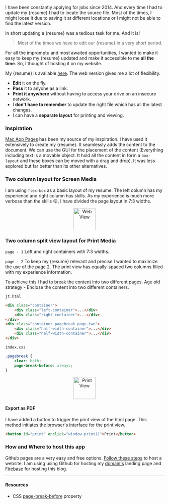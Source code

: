 <script>
  import BlogHeader from './common/blog-header.md';
  import Image from './../js/common/Image.svelte';
  
  const resume = `résumé`;
</script>

<BlogHeader date="5 July 2022" title="Build web enabled CV"/>

I have been constantly applying for jobs since 2014. And every time I had to update my {resume} I had to locate the source file. Most of the times, I might loose it due to saving it at different locations or I might not be able to find the latest version.

In short updating a {resume} was a tedious task for me. And It is!

> Most of the times we have to edit our {resume} in a very short period.

For all the impromptu and most awaited opportunities, I wanted to make it easy to keep my {resume} updated and make it <span class="mark">accessible to me <b>all the time</b></span>. So, I thought of hosting it on my website.

My {resume} is available [here](https://www.jatintiwari.com/jt). The web version gives me a lot of flexibility.

-   <b>Edit</b> it on the fly.
-   <b>Pass</b> it to anyone as a link.
-   <b>Print it anywhere</b> without having to access your drive on an insecure network.
-   I <b>don't have to remember</b> to update the right file which has all the latest changes.
-   I can have a <b>separate layout</b> for printing and viewing.

### Inspiration

[Mac App Pages](https://www.apple.com/in/pages/) has been my source of my inspiration. I have used it extensively to create my {resume}. It seamlessly adds the content to the document. We can use the GUI for the placement of the content (Everything including text is a movable object. It hold all the content in form a `box-layout` and these boxes can be moved with a drag and drop). It was less explored but far better than its other alternatives.

### Two column layout for Screen Media

I am using `flex-box` as a basic layout of my resume. The left column has my experience and right column has skills. As my experience is much more verbose than the skills 😜, I have divided the page layout in 7:3 widths.

<div align="center">
  <Image desc="Web view" width="70" alt="Web View" src="https://user-images.githubusercontent.com/10477804/177324990-e6feacf4-54c2-4c00-9b1c-a1d6bf79e76d.png"/>
</div>

### Two column split view layout for Print Media

`page - 1` Left and right containers with 7:3 widths.

`page - 2` To keep my {resume} relevant and precise I wanted to maximize the use of the page 2.
The print view has equally-spaced two columns filled with my experience information.

To achieve this I had to break the content into two different pages. Age old strategy - Enclose the content into two different containers.

`jt.html`

```html
<div class="container">
    <div class="left-container">...</div>
    <div class="right-container">...</div>
</div>
<div class="container pagebreak page-two">
    <div class="half-width-container">...</div>
    <div class="half-width-container">...</div>
</div>
```

`index.css`

```css
.pagebreak {
    clear: both;
    page-break-before: always;
}
```

<div align="center">
  <Image desc="Page 1 and Page 2 of print view" width="70" alt="Print View" src="https://user-images.githubusercontent.com/10477804/177327690-f6428b71-dfbe-4068-8885-16519ea01657.png"/>
</div>

#### Export as PDF

I have added a button to trigger the print view of the html page. This method initiates the browser's interface for the print view.

```html
<button id="print" onclick="window.print()">Print</button>
```

### How and Where to host this app

Github pages are a very easy and free options. [Follow these steps](https://pages.github.com/) to host a website. I am using using Github for hosting my [domain's](https://www.jatintiwari.com) landing page and [Firebase](https://firebase.google.com/products/hosting) for hosting this blog.

---

#### Resources

-   CSS [page-break-before](https://developer.mozilla.org/en-US/docs/Web/CSS/page-break-before) property
